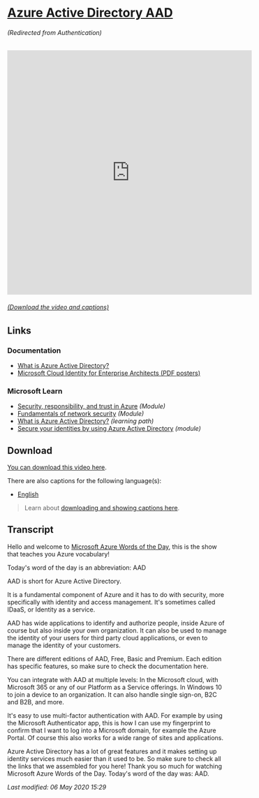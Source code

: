 # [Azure Active Directory AAD](/topic/aad-authentication)

###### (Redirected from Authentication)

<iframe width="560" height="560" src="https://www.youtube.com/embed/WDieqEyq4uA" frameborder="0" allow="accelerometer; autoplay; encrypted-media; gyroscope; picture-in-picture" allowfullscreen></iframe>

###### [(Download the video and captions)](#download)

## Links

### Documentation

- [What is Azure Active Directory?](http://gslb.ch/449)
- [Microsoft Cloud Identity for Enterprise Architects (PDF posters)](http://gslb.ch/440)

### Microsoft Learn

- [Security, responsibility, and trust in Azure](http://gslb.ch/459) *(Module)*
- [Fundamentals of network security](http://gslb.ch/460) *(Module)*
- [What is Azure Active Directory?](http://gslb.ch/450) *(learning path)*
- [Secure your identities by using Azure Active Directory](http://gslb.ch/451) *(module)*

<a id="download"></a>

## Download

[You can download this video here](https://wordsoftheday.blob.core.windows.net/videos/aad.mp4).

There are also captions for the following language(s):

- [English](https://wordsoftheday.blob.core.windows.net/captions/aad.english.srt)


> Learn about [downloading and showing captions here](/captions).

## Transcript

Hello and welcome to [Microsoft Azure Words of the Day](/), this is the show that teaches you Azure vocabulary!

Today's word of the day is an abbreviation: AAD

AAD is short for Azure Active Directory.

It is a fundamental component of Azure and it has to do with security, more specifically with identity and access management. It's sometimes called IDaaS, or Identity as a service.

AAD has wide applications to identify and authorize people, inside Azure of course but also inside your own organization. It can also be used to manage the identity of your users for third party cloud applications, or even to manage the identity of your customers.

There are different editions of AAD, Free, Basic and Premium. Each edition has specific features, so make sure to check the documentation here.

You can integrate with AAD at multiple levels: In the Microsoft cloud, with Microsoft 365 or any of our Platform as a Service offerings. In Windows 10 to join a device to an organization. It can also handle single sign-on, B2C and B2B, and more.

It's easy to use multi-factor authentication with AAD. For example by using the Microsoft Authenticator app, this is how I can use my fingerprint to confirm that I want to log into a Microsoft domain, for example the Azure Portal. Of course this also works for a wide range of sites and applications.

Azure Active Directory has a lot of great features and it makes setting up identity services much easier than it used to be. So make sure to check all the links that we assembled for you here! Thank you so much for watching Microsoft Azure Words of the Day. Today's word of the day was: AAD.

*Last modified: 06 May 2020 15:29*